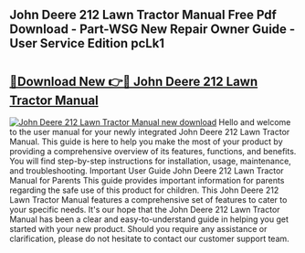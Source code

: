 ## John Deere 212 Lawn Tractor Manual Free Pdf Download - Part-WSG New Repair Owner Guide - User Service Edition pcLk1

# <h2><a href="http://bc94446.oget.top/?id=John+Deere+212+Lawn+Tractor+Manual">🔗Download New 👉🔴 John Deere 212 Lawn Tractor Manual</a></h2>

[![John Deere 212 Lawn Tractor Manual new download](https://i.imgur.com/5g1atiW.png)](http://bc94446.oget.top/?id=John+Deere+212+Lawn+Tractor+Manual)
Hello and welcome to the user manual for your newly integrated John Deere 212 Lawn Tractor Manual. This guide is here to help you make the most of your product by providing a comprehensive overview of its features, functions, and benefits. You will find step-by-step instructions for installation, usage, maintenance, and troubleshooting. Important User Guide John Deere 212 Lawn Tractor Manual for Parents This guide provides important information for parents regarding the safe use of this product for children. This John Deere 212 Lawn Tractor Manual features a comprehensive set of features to cater to your specific needs. It's our hope that the John Deere 212 Lawn Tractor Manual has been a clear and easy-to-understand guide in helping you get started with your new product. Should you require any assistance or clarification, please do not hesitate to contact our customer support team.
